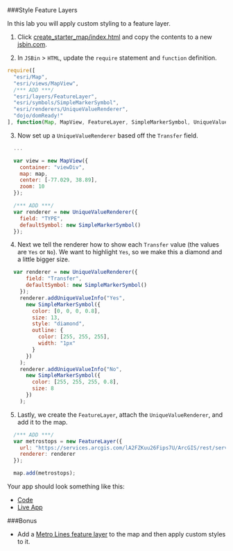 ###Style Feature Layers

In this lab you will apply custom styling to a feature layer.

1. Click [create_starter_map/index.html](../create_starter_map/index.html) and copy the contents to a new [jsbin.com](http://jsbin.com).

2. In `JSBin` > `HTML`, update the `require` statement and `function` definition.

  ```javascript
  require([
    "esri/Map",
    "esri/views/MapView",
    /*** ADD ***/
    "esri/layers/FeatureLayer",
    "esri/symbols/SimpleMarkerSymbol",
    "esri/renderers/UniqueValueRenderer",
    "dojo/domReady!"
  ], function(Map, MapView, FeatureLayer, SimpleMarkerSymbol, UniqueValueRenderer) {
  ```

3. Now set up a `UniqueValueRenderer` based off the `Transfer` field.

  ```javascript
    ...

    var view = new MapView({
      container: "viewDiv",
      map: map,
      center: [-77.029, 38.89],
      zoom: 10
    });

    /*** ADD ***/
    var renderer = new UniqueValueRenderer({
      field: "TYPE",
      defaultSymbol: new SimpleMarkerSymbol()
    });
  ```

4. Next we tell the renderer how to show each `Transfer` value (the values are `Yes` or `No`). We want to highlight `Yes`, so we make this a diamond and a little bigger size.

  ```javascript
    var renderer = new UniqueValueRenderer({
        field: "Transfer",
        defaultSymbol: new SimpleMarkerSymbol()
      });
      renderer.addUniqueValueInfo("Yes",
        new SimpleMarkerSymbol({
          color: [0, 0, 0, 0.8],
          size: 13,
          style: "diamond",
          outline: {
            color: [255, 255, 255],
            width: "1px"
          }
        })
      );
      renderer.addUniqueValueInfo("No",
        new SimpleMarkerSymbol({
          color: [255, 255, 255, 0.8],
          size: 8
        })
      );
  ```

5. Lastly, we create the `FeatureLayer`, attach the `UniqueValueRenderer`, and add it to the map.

  ```javascript
    /*** ADD ***/
    var metrostops = new FeatureLayer({
      url: "https://services.arcgis.com/lA2FZKuu26Fips7U/ArcGIS/rest/services/MetroStops/FeatureServer/0",
      renderer: renderer 
    });

    map.add(metrostops);
  ```

Your app should look something like this:
 * [Code](index.html)
 * [Live App](http://jofraley.github.io/Hacking_JavaScript/labs/jsapi/style_feature_layer/index.html)

###Bonus
 * Add a [Metro Lines feature layer](http://services.arcgis.com/lA2FZKuu26Fips7U/ArcGIS/rest/services/MetroLines/FeatureServer/0) to the map and then apply custom styles to it.
